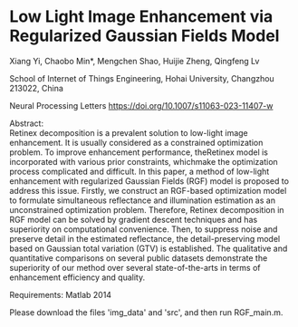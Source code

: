 # Low Light Image Enhancement via Regularized Gaussian Fields Model
 Xiang Yi, Chaobo Min*, Mengchen Shao, Huijie Zheng, Qingfeng Lv

School of Internet of Things Engineering, Hohai University, Changzhou 213022, China

Neural Processing Letters
https://doi.org/10.1007/s11063-023-11407-w

Abstract:  
Retinex decomposition is a prevalent solution to low-light image enhancement. It is usually
considered as a constrained optimization problem. To improve enhancement performance,
theRetinex model is incorporated with various prior constraints, whichmake the optimization
process complicated and difficult. In this paper, a method of low-light enhancement with regularized
Gaussian Fields (RGF) model is proposed to address this issue. Firstly, we construct
an RGF-based optimization model to formulate simultaneous reflectance and illumination
estimation as an unconstrained optimization problem. Therefore, Retinex decomposition in
RGF model can be solved by gradient descent techniques and has superiority on computational
convenience. Then, to suppress noise and preserve detail in the estimated reflectance,
the detail-preserving model based on Gaussian total variation (GTV) is established. The qualitative
and quantitative comparisons on several public datasets demonstrate the superiority
of our method over several state-of-the-arts in terms of enhancement efficiency and quality.

Requirements: Matlab 2014

Please download the files 'img_data' and 'src', and then run RGF_main.m.


